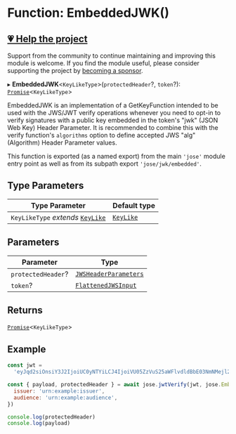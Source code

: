 # Function: EmbeddedJWK()

## [💗 Help the project](https://github.com/sponsors/panva)

Support from the community to continue maintaining and improving this module is welcome. If you find the module useful, please consider supporting the project by [becoming a sponsor](https://github.com/sponsors/panva).

▸ **EmbeddedJWK**\<`KeyLikeType`\>(`protectedHeader`?, `token`?): [`Promise`](https://developer.mozilla.org/docs/Web/JavaScript/Reference/Global_Objects/Promise)\<`KeyLikeType`\>

EmbeddedJWK is an implementation of a GetKeyFunction intended to be used with the JWS/JWT verify
operations whenever you need to opt-in to verify signatures with a public key embedded in the
token's "jwk" (JSON Web Key) Header Parameter. It is recommended to combine this with the verify
function's `algorithms` option to define accepted JWS "alg" (Algorithm) Header Parameter values.

This function is exported (as a named export) from the main `'jose'` module entry point as well
as from its subpath export `'jose/jwk/embedded'`.

## Type Parameters

| Type Parameter | Default type |
| ------ | ------ |
| `KeyLikeType` *extends* [`KeyLike`](../../../types/type-aliases/KeyLike.md) | [`KeyLike`](../../../types/type-aliases/KeyLike.md) |

## Parameters

| Parameter | Type |
| ------ | ------ |
| `protectedHeader`? | [`JWSHeaderParameters`](../../../types/interfaces/JWSHeaderParameters.md) |
| `token`? | [`FlattenedJWSInput`](../../../types/interfaces/FlattenedJWSInput.md) |

## Returns

[`Promise`](https://developer.mozilla.org/docs/Web/JavaScript/Reference/Global_Objects/Promise)\<`KeyLikeType`\>

## Example

```js
const jwt =
  'eyJqd2siOnsiY3J2IjoiUC0yNTYiLCJ4IjoiVU05ZzVuS25aWFlvdldBbE03NmNMejl2VG96UmpfX0NIVV9kT2wtZ09vRSIsInkiOiJkczhhZVF3MWwyY0RDQTdiQ2tPTnZ3REtwWEFidFhqdnFDbGVZSDhXc19VIiwia3R5IjoiRUMifSwiYWxnIjoiRVMyNTYifQ.eyJpc3MiOiJ1cm46ZXhhbXBsZTppc3N1ZXIiLCJhdWQiOiJ1cm46ZXhhbXBsZTphdWRpZW5jZSIsImlhdCI6MTYwNDU4MDc5NH0.60boak3_dErnW47ZPty1C0nrjeVq86EN_eK0GOq6K8w2OA0thKoBxFK4j-NuU9yZ_A9UKGxPT_G87DladBaV9g'

const { payload, protectedHeader } = await jose.jwtVerify(jwt, jose.EmbeddedJWK, {
  issuer: 'urn:example:issuer',
  audience: 'urn:example:audience',
})

console.log(protectedHeader)
console.log(payload)
```
